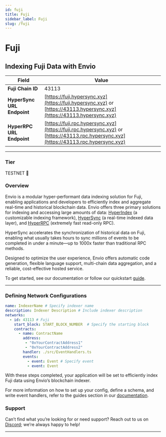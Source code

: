 ```yaml
---
id: fuji
title: Fuji
sidebar_label: Fuji
slug: /fuji
---
```


# Fuji

## Indexing Fuji Data with Envio

| **Field**                     | **Value**                                                                                          |
|-------------------------------|----------------------------------------------------------------------------------------------------|
| **Fuji Chain ID**     | 43113                                                                                            |
| **HyperSync URL Endpoint**    | [https://fuji.hypersync.xyz](https://fuji.hypersync.xyz) or [https://43113.hypersync.xyz](https://43113.hypersync.xyz) |
| **HyperRPC URL Endpoint**     | [https://fuji.rpc.hypersync.xyz](https://fuji.rpc.hypersync.xyz) or [https://43113.rpc.hypersync.xyz](https://43113.rpc.hypersync.xyz) |

---

### Tier

TESTNET 🎒

### Overview

Envio is a modular hyper-performant data indexing solution for Fuji, enabling applications and developers to efficiently index and aggregate real-time and historical blockchain data. Envio offers three primary solutions for indexing and accessing large amounts of data: [HyperIndex](/docs/HyperIndex/overview) (a customizable indexing framework), [HyperSync](/docs/HyperSync/overview) (a real-time indexed data layer), and [HyperRPC](/docs/HyperRPC/overview-hyperrpc) (extremely fast read-only RPC).

HyperSync accelerates the synchronization of historical data on Fuji, enabling what usually takes hours to sync millions of events to be completed in under a minute—up to 1000x faster than traditional RPC methods.

Designed to optimize the user experience, Envio offers automatic code generation, flexible language support, multi-chain data aggregation, and a reliable, cost-effective hosted service.

To get started, see our documentation or follow our quickstart [guide](/docs/HyperIndex/contract-import).

---

### Defining Network Configurations

```yaml
name: IndexerName # Specify indexer name
description: Indexer Description # Include indexer description
networks:
  - id: 43113 # Fuji  
    start_block: START_BLOCK_NUMBER  # Specify the starting block
    contracts:
      - name: ContractName
        address:
         - "0xYourContractAddress1"
         - "0xYourContractAddress2"
        handler: ./src/EventHandlers.ts
        events:
          - event: Event # Specify event
          - event: Event
```

With these steps completed, your application will be set to efficiently index Fuji data using Envio’s blockchain indexer.

For more information on how to set up your config, define a schema, and write event handlers, refer to the guides section in our [documentation](/docs/HyperIndex/configuration-file).

### Support

Can’t find what you’re looking for or need support? Reach out to us on [Discord](https://discord.com/invite/Q9qt8gZ2fX); we’re always happy to help!

---
